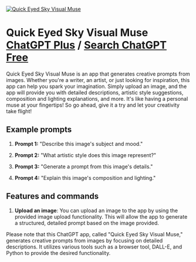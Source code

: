 
[![Quick Eyed Sky Visual Muse](https://files.oaiusercontent.com/file-oXey1iSwOA0uSgNzHPRXdbhs?se=2123-10-17T10%3A36%3A32Z&sp=r&sv=2021-08-06&sr=b&rscc=max-age%3D31536000%2C%20immutable&rscd=attachment%3B%20filename%3De6785061-95f7-475d-82c8-b2665b7b7a51.png&sig=J0XZajKiB1RD%2BTvfvMNWf8tGA7/aVS7HgX7BQXZU50g%3D)](https://chat.openai.com/g/g-qzj7ZYnvQ-quick-eyed-sky-visual-muse)

# Quick Eyed Sky Visual Muse [ChatGPT Plus](https://chat.openai.com/g/g-qzj7ZYnvQ-quick-eyed-sky-visual-muse) / [Search ChatGPT Free](https://gptcall.net/index.html#/?search=Quick%20Eyed%20Sky%20Visual%20Muse)

Quick Eyed Sky Visual Muse is an app that generates creative prompts from images. Whether you're a writer, an artist, or just looking for inspiration, this app can help you spark your imagination. Simply upload an image, and the app will provide you with detailed descriptions, artistic style suggestions, composition and lighting explanations, and more. It's like having a personal muse at your fingertips! So go ahead, give it a try and let your creativity take flight!

## Example prompts

1. **Prompt 1:** "Describe this image's subject and mood."

2. **Prompt 2:** "What artistic style does this image represent?"

3. **Prompt 3:** "Generate a prompt from this image's details."

4. **Prompt 4:** "Explain this image's composition and lighting."

## Features and commands

1. **Upload an image**: You can upload an image to the app by using the provided image upload functionality. This will allow the app to generate a structured, detailed prompt based on the image provided.

Please note that this ChatGPT app, called "Quick Eyed Sky Visual Muse," generates creative prompts from images by focusing on detailed descriptions. It utilizes various tools such as a browser tool, DALL-E, and Python to provide the desired functionality.


